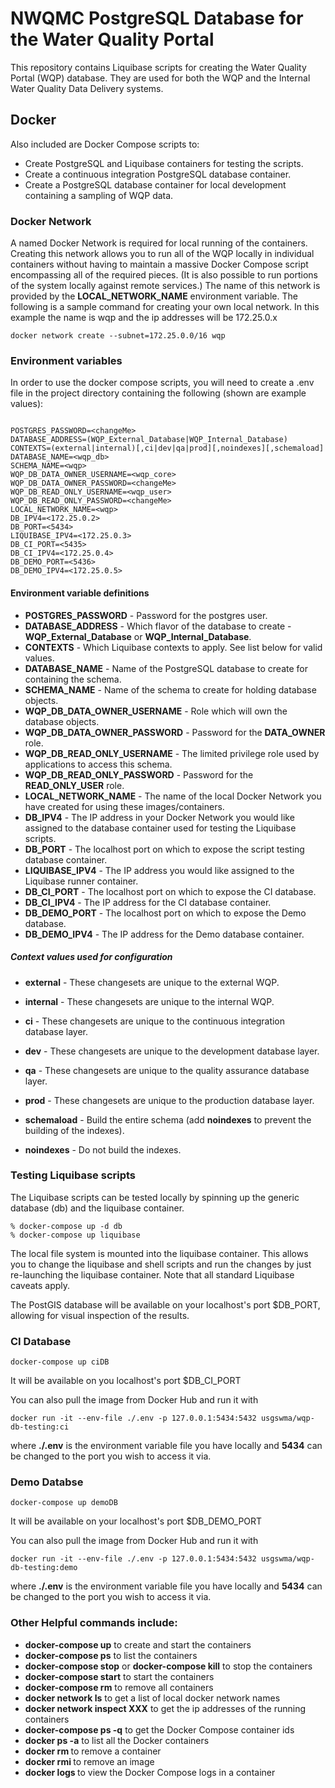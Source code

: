 # NWQMC PostgreSQL Database for the Water Quality Portal

This repository contains Liquibase scripts for creating the Water Quality Portal (WQP) database. They are used for both the WQP and the Internal Water Quality Data Delivery systems.

## Docker
Also included are Docker Compose scripts to:
* Create PostgreSQL and Liquibase containers for testing the scripts.
* Create a continuous integration PostgreSQL database container.
* Create a PostgreSQL database container for local development containing a sampling of WQP data.

### Docker Network
A named Docker Network is required for local running of the containers. Creating this network allows you to run all of the WQP locally in individual containers without having to maintain a massive Docker Compose script encompassing all of the required pieces. (It is also possible to run portions of the system locally against remote services.) The name of this network is provided by the __LOCAL_NETWORK_NAME__ environment variable. The following is a sample command for creating your own local network. In this example the name is wqp and the ip addresses will be 172.25.0.x

```
docker network create --subnet=172.25.0.0/16 wqp
```

### Environment variables
In order to use the docker compose scripts, you will need to create a .env file in the project directory containing
the following (shown are example values):
```

POSTGRES_PASSWORD=<changeMe>
DATABASE_ADDRESS=(WQP_External_Database|WQP_Internal_Database)
CONTEXTS=(external|internal)[,ci|dev|qa|prod][,noindexes][,schemaload]
DATABASE_NAME=<wqp_db>
SCHEMA_NAME=<wqp>
WQP_DB_DATA_OWNER_USERNAME=<wqp_core>
WQP_DB_DATA_OWNER_PASSWORD=<changeMe>
WQP_DB_READ_ONLY_USERNAME=<wqp_user>
WQP_DB_READ_ONLY_PASSWORD=<changeMe>
LOCAL_NETWORK_NAME=<wqp>
DB_IPV4=<172.25.0.2>
DB_PORT=<5434>
LIQUIBASE_IPV4=<172.25.0.3>
DB_CI_PORT=<5435>
DB_CI_IPV4=<172.25.0.4>
DB_DEMO_PORT=<5436>
DB_DEMO_IPV4=<172.25.0.5>
```
#### Environment variable definitions

* **POSTGRES_PASSWORD** - Password for the postgres user.
* **DATABASE_ADDRESS** - Which flavor of the database to create - **WQP_External_Database** or **WQP_Internal_Database**.
* **CONTEXTS** - Which Liquibase contexts to apply. See list below for valid values.
* **DATABASE_NAME** - Name of the PostgreSQL database to create for containing the schema.
* **SCHEMA_NAME** - Name of the schema to create for holding database objects.
* **WQP_DB_DATA_OWNER_USERNAME** - Role which will own the database objects.
* **WQP_DB_DATA_OWNER_PASSWORD** - Password for the **DATA_OWNER** role.
* **WQP_DB_READ_ONLY_USERNAME** - The limited privilege role used by applications to access this schema.
* **WQP_DB_READ_ONLY_PASSWORD** - Password for the **READ_ONLY_USER** role.
* **LOCAL_NETWORK_NAME** - The name of the local Docker Network you have created for using these images/containers.
* **DB_IPV4** - The IP address in your Docker Network you would like assigned to the database container used for testing the Liquibase scripts.
* **DB_PORT** - The localhost port on which to expose the script testing database container.
* **LIQUIBASE_IPV4** - The IP address you would like assigned to the Liquibase runner container.
* **DB_CI_PORT** - The localhost port on which to expose the CI database.
* **DB_CI_IPV4** - The IP address for the CI database container.
* **DB_DEMO_PORT** - The localhost port on which to expose the Demo database.
* **DB_DEMO_IPV4** - The IP address for the Demo database container.

##### Context values used for configuration

* **external** - These changesets are unique to the external WQP.
* **internal** - These changesets are unique to the internal WQP.

* **ci** - These changesets are unique to the continuous integration database layer.
* **dev** - These changesets are unique to the development database layer.
* **qa** - These changesets are unique to the quality assurance database layer.
* **prod** - These changesets are unique to the production database layer.

* **schemaload** - Build the entire schema (add **noindexes** to prevent the building of the indexes).

* **noindexes** - Do not build the indexes.

### Testing Liquibase scripts
The Liquibase scripts can be tested locally by spinning up the generic database (db) and the liquibase container.
```
% docker-compose up -d db
% docker-compose up liquibase
```
The local file system is mounted into the liquibase container. This allows you to change the liquibase and shell scripts and run the changes by just re-launching the liquibase container. Note that all standard Liquibase caveats apply.

The PostGIS database will be available on your localhost's port $DB_PORT, allowing for visual inspection of the results.

### CI Database
```
docker-compose up ciDB
```
It will be available on you localhost's port $DB_CI_PORT

You can also pull the image from Docker Hub and run it with

```
docker run -it --env-file ./.env -p 127.0.0.1:5434:5432 usgswma/wqp-db-testing:ci
```
where __./.env__ is the environment variable file you have locally and __5434__ can be changed to the port you wish to access it via.

### Demo Databse
```
docker-compose up demoDB
```

It will be available on your localhost's port $DB_DEMO_PORT


You can also pull the image from Docker Hub and run it with

```
docker run -it --env-file ./.env -p 127.0.0.1:5434:5432 usgswma/wqp-db-testing:demo
```
where __./.env__ is the environment variable file you have locally and __5434__ can be changed to the port you wish to access it via.

### Other Helpful commands include:
* __docker-compose up__ to create and start the containers
* __docker-compose ps__ to list the containers
* __docker-compose stop__ or __docker-compose kill__ to stop the containers
* __docker-compose start__ to start the containers
* __docker-compose rm__ to remove all containers
* __docker network ls__ to get a list of local docker network names
* __docker network inspect XXX__ to get the ip addresses of the running containers
* __docker-compose ps -q__ to get the Docker Compose container ids
* __docker ps -a__ to list all the Docker containers
* __docker rm <containerId>__ to remove a container
* __docker rmi <imageId>__ to remove an image
* __docker logs <containerID>__ to view the Docker Compose logs in a container
